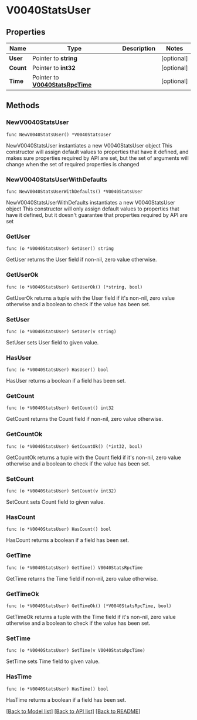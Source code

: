 # V0040StatsUser

## Properties

Name | Type | Description | Notes
------------ | ------------- | ------------- | -------------
**User** | Pointer to **string** |  | [optional] 
**Count** | Pointer to **int32** |  | [optional] 
**Time** | Pointer to [**V0040StatsRpcTime**](V0040StatsRpcTime.md) |  | [optional] 

## Methods

### NewV0040StatsUser

`func NewV0040StatsUser() *V0040StatsUser`

NewV0040StatsUser instantiates a new V0040StatsUser object
This constructor will assign default values to properties that have it defined,
and makes sure properties required by API are set, but the set of arguments
will change when the set of required properties is changed

### NewV0040StatsUserWithDefaults

`func NewV0040StatsUserWithDefaults() *V0040StatsUser`

NewV0040StatsUserWithDefaults instantiates a new V0040StatsUser object
This constructor will only assign default values to properties that have it defined,
but it doesn't guarantee that properties required by API are set

### GetUser

`func (o *V0040StatsUser) GetUser() string`

GetUser returns the User field if non-nil, zero value otherwise.

### GetUserOk

`func (o *V0040StatsUser) GetUserOk() (*string, bool)`

GetUserOk returns a tuple with the User field if it's non-nil, zero value otherwise
and a boolean to check if the value has been set.

### SetUser

`func (o *V0040StatsUser) SetUser(v string)`

SetUser sets User field to given value.

### HasUser

`func (o *V0040StatsUser) HasUser() bool`

HasUser returns a boolean if a field has been set.

### GetCount

`func (o *V0040StatsUser) GetCount() int32`

GetCount returns the Count field if non-nil, zero value otherwise.

### GetCountOk

`func (o *V0040StatsUser) GetCountOk() (*int32, bool)`

GetCountOk returns a tuple with the Count field if it's non-nil, zero value otherwise
and a boolean to check if the value has been set.

### SetCount

`func (o *V0040StatsUser) SetCount(v int32)`

SetCount sets Count field to given value.

### HasCount

`func (o *V0040StatsUser) HasCount() bool`

HasCount returns a boolean if a field has been set.

### GetTime

`func (o *V0040StatsUser) GetTime() V0040StatsRpcTime`

GetTime returns the Time field if non-nil, zero value otherwise.

### GetTimeOk

`func (o *V0040StatsUser) GetTimeOk() (*V0040StatsRpcTime, bool)`

GetTimeOk returns a tuple with the Time field if it's non-nil, zero value otherwise
and a boolean to check if the value has been set.

### SetTime

`func (o *V0040StatsUser) SetTime(v V0040StatsRpcTime)`

SetTime sets Time field to given value.

### HasTime

`func (o *V0040StatsUser) HasTime() bool`

HasTime returns a boolean if a field has been set.


[[Back to Model list]](../README.md#documentation-for-models) [[Back to API list]](../README.md#documentation-for-api-endpoints) [[Back to README]](../README.md)


